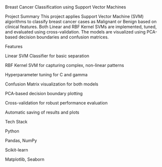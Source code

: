 Breast Cancer Classification using Support Vector Machines

Project Summary
This project applies Support Vector Machine (SVM) algorithms to classify breast cancer cases as Malignant or Benign based on clinical features.
Both Linear and RBF Kernel SVMs are implemented, tuned, and evaluated using cross-validation.
The models are visualized using PCA-based decision boundaries and confusion matrices.

Features

Linear SVM Classifier for basic separation

RBF Kernel SVM for capturing complex, non-linear patterns

Hyperparameter tuning for C and gamma

Confusion Matrix visualization for both models

PCA-based decision boundary plotting

Cross-validation for robust performance evaluation

Automatic saving of results and plots

Tech Stack

Python

Pandas, NumPy

Scikit-learn

Matplotlib, Seaborn
